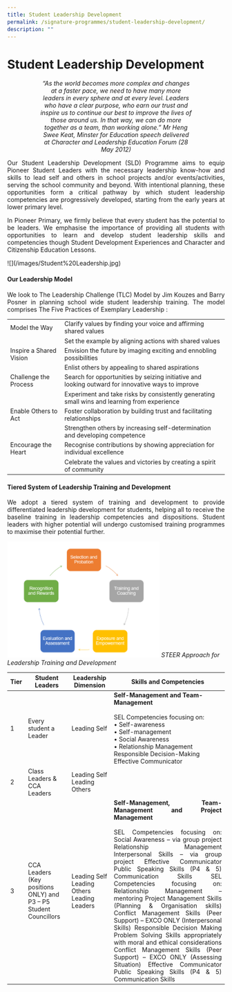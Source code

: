 ```yaml
---
title: Student Leadership Development
permalink: /signature-programmes/student-leadership-development/
description: ""
---
```

# Student Leadership Development
<center><div style="width: 70%">
	
*“As the world becomes more complex and changes at a faster pace, we need to have many more leaders in every sphere and at every level. Leaders who have a clear purpose, who earn our trust and inspire us to continue our best to improve the lives of those around us. In that way, we can do more together as a team, than working alone.”
Mr Heng Swee Keat, Minster for Education
speech delivered at Character and Leadership Education Forum (28 May 2012)* </div></center>

<p align="Justify">Our Student Leadership Development (SLD) Programme aims to equip Pioneer Student Leaders with the necessary leadership know-how and skills to lead self and others in school projects and/or events/activities, serving the school community and beyond. With intentional planning, these opportunities form a critical pathway by which student leadership competencies are progressively developed, starting from the early years at lower primary level.</p>

<p align="Justify">In Pioneer Primary, we firmly believe that every student has the potential to be leaders. We emphasise the importance of providing all students with opportunities to learn and develop student leadership skills and competencies though Student Development Experiences and Character and Citizenship Education Lessons.  </p>
![](/images/Student%20Leadership.jpg)

#### Our Leadership Model

<p align="Justify">We look to The Leadership Challenge (TLC) Model by Jim Kouzes and Barry Posner in planning school wide student leadership training.  The model comprises  The Five Practices of Exemplary Leadership :</p>

|                         |                                                                                                   |
|-------------------------|---------------------------------------------------------------------------------------------------|
| Model the Way           | Clarify values by finding your voice and affirming shared values                                  |
|                         | Set the example by aligning actions with shared values                                            |
| Inspire a Shared Vision | Envision the future by imaging exciting and ennobling possibilities                               |
|                         | Enlist others by appealing to shared aspirations                                                  |
| Challenge the Process   | Search for opportunities by seizing initiative and looking outward for innovative ways to improve |
|                         | Experiment and take risks by consistently generating small wins and learning from experience      |
| Enable Others to Act    | Foster collaboration by building trust and facilitating relationships                             |
|                         | Strengthen others by increasing self-determination and developing competence                      |
| Encourage the Heart     | Recognise contributions by showing appreciation for individual excellence                         |
|                         | Celebrate the values and victories by creating a spirit of community                              |

#### Tiered System of Leadership Training and Development

<p align="Justify">We adopt a tiered system of training and development to provide differentiated leadership development for students, helping all to receive the baseline training in leadership competencies and dispositions. Student leaders with higher potential will undergo customised training programmes to maximise their potential further. </p>

<img src="/images/sld.png" style="width:70%"> *STEER Approach for Leadership Training and Development*


<table>
<thead>
<tr>
<th>Tier</th>
<th>Student Leaders</th>
<th>Leadership Dimension</th>
<th>Skills and Competencies</th>
</tr>
</thead>
<tbody>
<tr>
<td>1</td>
<td>Every student a Leader</td>
<td>Leading Self</td>
<td><strong>Self-Management and Team-Management</strong><br /><br />SEL Competencies focusing on:<br />&bull; Self-awareness<br />&bull; Self-management<br />&bull; Social Awareness<br />&bull; Relationship Management Responsible Decision-Making Effective Communicator</td>
</tr>
<tr>
<td>2</td>
<td>Class Leaders &amp; CCA Leaders</td>
<td>Leading Self Leading Others</td>
<td>&nbsp;</td>
</tr>
<tr>
<td>3</td>
<td>CCA Leaders (Key positions ONLY) and P3 &ndash; P5 Student Councillors</td>
<td>Leading Self Leading Others Leading Leaders</td>
<td style="text-align: justify;"><strong>Self-Management, Team-Management and Project Management</strong><br /><br />SEL Competencies focusing on: Social Awareness &ndash; via group project Relationship Management Interpersonal Skills &ndash; via group project Effective Communicator Public Speaking Skills (P4 &amp; 5) Communication Skills SEL Competencies focusing on: Relationship Management &ndash; mentoring Project Management Skills (Planning &amp; Organisation skills) Conflict Management Skills (Peer Support) &ndash; EXCO ONLY (Interpersonal Skills) Responsible Decision Making Problem Solving Skills appropriately with moral and ethical considerations Conflict Management Skills (Peer Support) &ndash; EXCO ONLY (Assessing Situation) Effective Communicator Public Speaking Skills (P4 &amp; 5) Communication Skills</td>
</tr>
</tbody>
</table>
